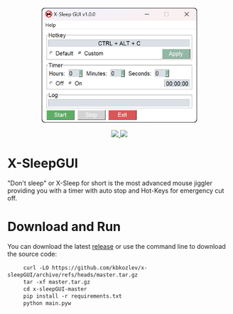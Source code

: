 <div align='center'>
     
<img src="https://github.com/kbkozlev/x-sleepGUI/blob/master/.github/x-sleep.png" alt="logo" width="350" height="259"><br/>

<a href="ttps://github.com/kbkozlev/x-sleepGUI/blob/master/LICENSE.md" alt="License">
  <img src="https://img.shields.io/github/license/kbkozlev/x-sleepGUI?color=blue&style=for-the-badge" />
</a>

<a href="https://github.com/kbkozlev/x-sleepGUI/releases" alt="GitHub release">
  <img src="https://img.shields.io/github/v/release/kbkozlev/x-sleepGUI?color=blue&style=for-the-badge" />
</a>
     
</div>

<div>

# X-SleepGUI
"Don't sleep" or X-Sleep for short is the most advanced mouse jiggler providing you with a timer with auto stop and Hot-Keys for emergency cut off.
     
# Download and Run
You can download the latest <a href="https://github.com/kbkozlev/x-sleepGUI/releases">release</a> or use the command line to download the source code:
     
```
     curl -LO https://github.com/kbkozlev/x-sleepGUI/archive/refs/heads/master.tar.gz
     tar -xf master.tar.gz
     cd x-sleepGUI-master
     pip install -r requirements.txt
     python main.pyw     
```
</div>

